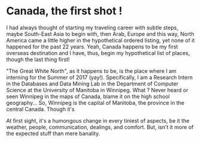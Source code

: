 
# Canada, the first shot !

I had always thought of starting my traveling career with subtle steps, maybe South-East Asia to begin with, then Arab, Europe and this way, North America came a little higher in the hypothetical ordered listing, yet none of it happened for the past 22 years. Yeah, Canada happens to be my first overseas destination and I have, thus, begin my hypothetical list of places, though the last thing first! 

"The Great White North", as it happens to be, is the place where I am interning for the Summer of 2017 (yay!). Specifically, I am a Research Intern in the Databases and Data Mining Lab in the Department of Computer Science at the University of Manitoba in Winnipeg. What ? Never heard or seen Winnipeg in the maps of Canada, blame it on the high school geography... So, Winnipeg is the capital of Manitoba, the province in the central Canada. Though it's 

At first sight, it's a humongous change in every tiniest of aspects, be it the weather, people, communication, dealings, and comfort. But, isn't it more of the expected stuff than mere banality.
